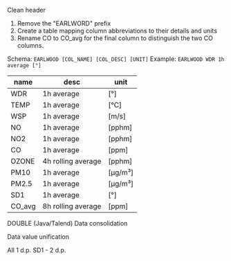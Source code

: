 

Clean header 

1. Remove the "EARLWORD" prefix
2. Create a table mapping column abbreviations to their details and units
3. Rename CO to CO_avg for the final column to distinguish the two CO columns.

Schema: `EARLWOOD [COL_NAME] [COL_DESC] [UNIT]`
Example:  `EARLWOOD WDR 1h average [°]`

| name   | desc               | unit      |
| ------ | ------------------ | --------- |
| WDR    | 1h average         | [°]       | 
| TEMP   | 1h average         | [°C]      |
| WSP    | 1h average         | [m/s]     |
| NO     | 1h average         | [pphm]    |
| NO2    | 1h average         | [pphm]    |
| CO     | 1h average         | [ppm]     |
| OZONE  | 4h rolling average | [pphm]    |
| PM10   | 1h average         | [µg/m³]   |
| PM2.5  | 1h average         | [µg/m³]   |
| SD1    | 1h average         | [°]       |
| CO_avg | 8h rolling average | [ppm]     |



DOUBLE (Java/Talend)
Data consolidation

Data value unification 

All 1 d.p.
SD1 - 2 d.p.





